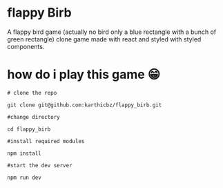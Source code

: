 # flappy Birb

A flappy bird game (actually no bird only a blue rectangle with a bunch of green rectangle) clone game made with react and styled with styled components.

# how do i play this game 😁

```
# clone the repo

git clone git@github.com:karthicbz/flappy_birb.git

#change directory

cd flappy_birb

#install required modules

npm install

#start the dev server

npm run dev
```
